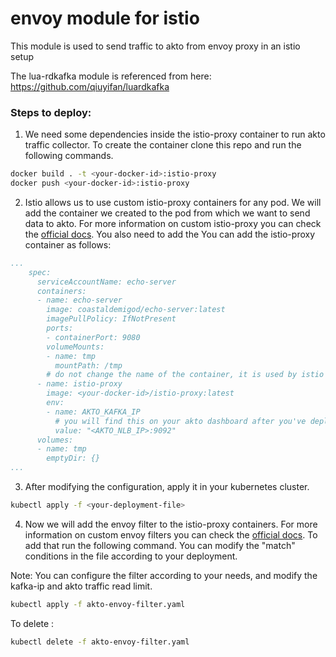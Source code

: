 # envoy module for istio

This module is used to send traffic to akto from envoy proxy in an istio setup

The lua-rdkafka module is referenced from here: https://github.com/qiuyifan/luardkafka

### Steps to deploy: 

1. We need some dependencies inside the istio-proxy container to run akto traffic collector. To create the container clone this repo and run the following commands.

```bash
docker build . -t <your-docker-id>:istio-proxy
docker push <your-docker-id>:istio-proxy
```

2. Istio allows us to use custom istio-proxy containers for any pod. We will add the container we created to the pod from which we want to send data to akto. For more information on custom istio-proxy you can check the [official docs](https://istio.io/latest/docs/setup/additional-setup/sidecar-injection/#customizing-injection). You also need to add the You can add the istio-proxy container as follows:

```yaml
...
    spec:
      serviceAccountName: echo-server
      containers:
      - name: echo-server
        image: coastaldemigod/echo-server:latest
        imagePullPolicy: IfNotPresent
        ports:
        - containerPort: 9080
        volumeMounts:
        - name: tmp
          mountPath: /tmp
        # do not change the name of the container, it is used by istio to identify the istio-proxy sidecars.
      - name: istio-proxy
        image: <your-docker-id>/istio-proxy:latest
        env:
        - name: AKTO_KAFKA_IP
          # you will find this on your akto dashboard after you've deployed the traffic processing stack using akto.
          value: "<AKTO_NLB_IP>:9092"
      volumes:
      - name: tmp
        emptyDir: {}
...
```

3. After modifying the configuration, apply it in your kubernetes cluster.
```bash
kubectl apply -f <your-deployment-file>
```

4. Now we will add the envoy filter to the istio-proxy containers. For more information on custom envoy filters you can check the [official docs](https://istio.io/latest/docs/reference/config/networking/envoy-filter). To add that run the following command. You can modify the "match" conditions in the file according to your deployment.

Note: You can configure the filter according to your needs, and modify the kafka-ip and akto traffic read limit.

```bash
kubectl apply -f akto-envoy-filter.yaml
```

To delete :
```bash
kubectl delete -f akto-envoy-filter.yaml
```